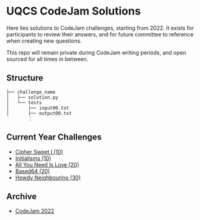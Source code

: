 # UQCS CodeJam Solutions

Here lies solutions to CodeJam challenges, starting from 2022. It exists for participants to review their answers, and for future committee to reference when creating new questions. 

This repo will remain private during CodeJam writing periods, and open sourced for all times in between.

## Structure

```
├── challenge_name
│   ├── solution.py
│   └── tests
│       ├── input00.txt
│       ├── output00.txt
        ⋮
```

## Current Year Challenges

- [Cipher Sweet I (10)](2022/cipher-sweet-i)
- [Initialisms (10)](2022/initialisms)
- [All You Need Is Love (20)](2022/all-you-need-is-love)
- [Based64 (20)](2022/based64)
- [Howdy Neighbourino (30)](2022/howdy-neighbourino)


## Archive

- [CodeJam 2022](2022)
